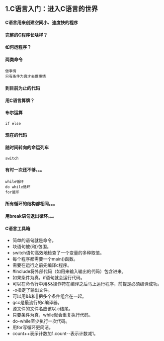 ## 1.C语言入门：进入C语言的世界
#### C语言用来创建空间小、速度快的程序

#### 完整的C程序长啥样？

#### 如何运程序？

#### 两类命令

	做事情
	只有条件为真才去做事情
	
#### 到目前为止的代码

#### 用C语言算牌？

#### 布尔运算

	if else
	
#### 现在的代码

#### 随时间转向的命运列车

	switch
#### 有时一次还不够。。。

	while循环
	do while循环
	for循环
#### 所有循环的结构都相同。。。

#### 用break语句退出循环。。。
#### C语言工具箱

- 简单的语句就是命令。
- 块语句被{和}包围。
- switch语句高效地检查了一个变量的多种取值。
- 每个程序都需要一个main()函数。
- 需要在运行之前先编译c程序。
- #include将外部代码（如用来输入输出的代码）包含进来。
- 如果条件为真，if语句就会运行代码。
- 可以在命令行中用&&操作符在编译之后马上运行程序，前提是必须编译成功。
- -o指定了输出文件。
- 可以用&&和||把多个条件组合在一起。
- gcc是最流行的c编译器。
- 源文件的文件名应该以.c结尾。
- 只要条件为真，while就会重复执行代码。
- do-while至少执行一次代码。
- 用for写循环更简洁。
- count++表示计数加1.count--表示计数减1。